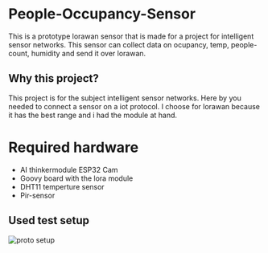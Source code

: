# People-Occupancy-Sensor
This is a prototype lorawan sensor that is made for a project for intelligent sensor networks. This sensor can collect data on ocupancy, temp, people-count, humidity and send it over lorawan.

## Why this project?
This project is for the subject intelligent sensor networks. Here by you needed to connect a sensor on a iot protocol. I choose for lorawan because it has the best range and i had the module at hand. 

# Required hardware
- AI thinkermodule ESP32 Cam
- Goovy board with the lora module
- DHT11 temperture sensor
- Pir-sensor 

## Used test setup
![proto setup](Media/1679157225211.jpg)
